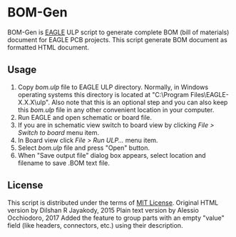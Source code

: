 # BOM-Gen

BOM-Gen is [EAGLE](http://www.cadsoftusa.com) ULP script to generate complete BOM (bill of materials) document for EAGLE PCB projects. This script generate BOM document as formatted HTML document.

Usage
-----

1. Copy *bom.ulp* file to EAGLE ULP directory. Normally, in Windows operating systems this directory is located at "C:\Program Files\EAGLE-X.X.X\ulp". Also note that this is an optional step and you can also keep this *bom.ulp* file in any other convenient location in your computer.
2. Run EAGLE and open schematic or board file.
3. If you are in schematic view switch to board view by clicking *File >  Switch to board* menu item.
4. In Board view click *File > Run ULP...* menu item.
5. Select *bom.ulp* file and press "Open" button.
6. When "Save output file" dialog box appears, select location and filename to save .BOM text file.

License
-------

This script is distributed under the terms of [MIT License](http://opensource.org/licenses/MIT). 
Original HTML version by Dilshan R Jayakody, 2015
Plain text version by Alessio Occhiodoro, 2017
Added the feature to group parts with an empty "value" field (like headers, connectors, etc.) using their description.

